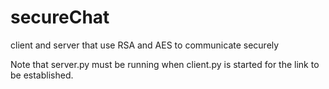 # secureChat
client and server that use RSA and AES to communicate securely

Note that server.py must be running when client.py is started for the link to be established.

